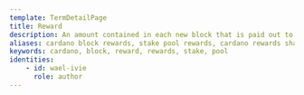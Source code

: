 ```yaml
---
template: TermDetailPage
title: Reward
description: An amount contained in each new block that is paid out to the stakeholder by the network.
aliases: cardano block rewards, stake pool rewards, cardano rewards sharing schema
keywords: cardano, block, reward, rewards, stake, pool
identities: 
    - id: wael-ivie
      role: author
---
```


##

